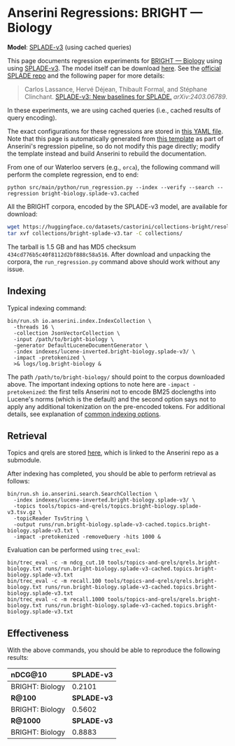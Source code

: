 # Anserini Regressions: BRIGHT &mdash; Biology

**Model**: [SPLADE-v3](https://arxiv.org/abs/2403.06789) (using cached queries)

This page documents regression experiments for [BRIGHT &mdash; Biology](https://brightbenchmark.github.io/) using using [SPLADE-v3](https://arxiv.org/abs/2403.06789).
The model itself can be download [here](https://huggingface.co/naver/splade-v3).
See the [official SPLADE repo](https://github.com/naver/splade) and the following paper for more details:

> Carlos Lassance, Hervé Déjean, Thibault Formal, and Stéphane Clinchant. [SPLADE-v3: New baselines for SPLADE.](https://arxiv.org/abs/2403.06789) _arXiv:2403.06789_.

In these experiments, we are using cached queries (i.e., cached results of query encoding).

The exact configurations for these regressions are stored in [this YAML file](../../src/main/resources/regression/bright-biology.splade-v3.cached.yaml).
Note that this page is automatically generated from [this template](../../src/main/resources/docgen/templates/bright-biology.splade-v3.cached.template) as part of Anserini's regression pipeline, so do not modify this page directly; modify the template instead and build Anserini to rebuild the documentation.

From one of our Waterloo servers (e.g., `orca`), the following command will perform the complete regression, end to end:

```
python src/main/python/run_regression.py --index --verify --search --regression bright-biology.splade-v3.cached
```

All the BRIGHT corpora, encoded by the SPLADE-v3 model, are available for download:

```bash
wget https://huggingface.co/datasets/castorini/collections-bright/resolve/main/bright-splade-v3.tar -P collections/
tar xvf collections/bright-splade-v3.tar -C collections/
```

The tarball is 1.5 GB and has MD5 checksum `434cd776b5c40f8112d2bf888c58a516`.
After download and unpacking the corpora, the `run_regression.py` command above should work without any issue.

## Indexing

Typical indexing command:

```
bin/run.sh io.anserini.index.IndexCollection \
  -threads 16 \
  -collection JsonVectorCollection \
  -input /path/to/bright-biology \
  -generator DefaultLuceneDocumentGenerator \
  -index indexes/lucene-inverted.bright-biology.splade-v3/ \
  -impact -pretokenized \
  >& logs/log.bright-biology &
```

The path `/path/to/bright-biology/` should point to the corpus downloaded above.
The important indexing options to note here are `-impact -pretokenized`: the first tells Anserini not to encode BM25 doclengths into Lucene's norms (which is the default) and the second option says not to apply any additional tokenization on the pre-encoded tokens.
For additional details, see explanation of [common indexing options](../../docs/common-indexing-options.md).

## Retrieval

Topics and qrels are stored [here](https://github.com/castorini/anserini-tools/tree/master/topics-and-qrels), which is linked to the Anserini repo as a submodule.

After indexing has completed, you should be able to perform retrieval as follows:

```
bin/run.sh io.anserini.search.SearchCollection \
  -index indexes/lucene-inverted.bright-biology.splade-v3/ \
  -topics tools/topics-and-qrels/topics.bright-biology.splade-v3.tsv.gz \
  -topicReader TsvString \
  -output runs/run.bright-biology.splade-v3-cached.topics.bright-biology.splade-v3.txt \
  -impact -pretokenized -removeQuery -hits 1000 &
```

Evaluation can be performed using `trec_eval`:

```
bin/trec_eval -c -m ndcg_cut.10 tools/topics-and-qrels/qrels.bright-biology.txt runs/run.bright-biology.splade-v3-cached.topics.bright-biology.splade-v3.txt
bin/trec_eval -c -m recall.100 tools/topics-and-qrels/qrels.bright-biology.txt runs/run.bright-biology.splade-v3-cached.topics.bright-biology.splade-v3.txt
bin/trec_eval -c -m recall.1000 tools/topics-and-qrels/qrels.bright-biology.txt runs/run.bright-biology.splade-v3-cached.topics.bright-biology.splade-v3.txt
```

## Effectiveness

With the above commands, you should be able to reproduce the following results:

| **nDCG@10**                                                                                                  | **SPLADE-v3**|
|:-------------------------------------------------------------------------------------------------------------|-----------|
| BRIGHT: Biology                                                                                              | 0.2101    |
| **R@100**                                                                                                    | **SPLADE-v3**|
| BRIGHT: Biology                                                                                              | 0.5602    |
| **R@1000**                                                                                                   | **SPLADE-v3**|
| BRIGHT: Biology                                                                                              | 0.8883    |
